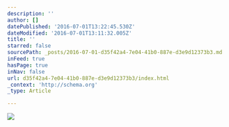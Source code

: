 ```yaml
---
description: ''
author: []
datePublished: '2016-07-01T13:22:45.530Z'
dateModified: '2016-07-01T13:11:32.005Z'
title: ''
starred: false
sourcePath: _posts/2016-07-01-d35f42a4-7e04-41b0-887e-d3e9d12373b3.md
inFeed: true
hasPage: true
inNav: false
url: d35f42a4-7e04-41b0-887e-d3e9d12373b3/index.html
_context: 'http://schema.org'
_type: Article

---
```

![](https://the-grid-user-content.s3-us-west-2.amazonaws.com/1c109f6d-ebad-4f37-b95e-a04621498394.jpg)